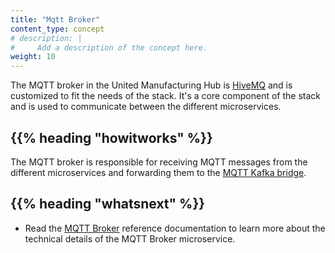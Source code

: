 ```yaml
---
title: "Mqtt Broker"
content_type: concept
# description: |
#     Add a description of the concept here.
weight: 10
---
```


<!-- overview -->

The MQTT broker in the United Manufacturing Hub is [HiveMQ](https://www.hivemq.com/)
and is customized to fit the needs of the stack. It's a core component of
the stack and is used to communicate between the different microservices.

<!-- body -->

## {{% heading "howitworks" %}}

The MQTT broker is responsible for receiving MQTT messages from the
different microservices and forwarding them to the
[MQTT Kafka bridge](/docs/architecture/microservices/core/mqtt-kafka-bridge/).

<!-- Optional section; add links to information related to this topic. -->

## {{% heading "whatsnext" %}}

- Read the [MQTT Broker](/docs/reference/microservices/mqtt-broker/) reference documentation
  to learn more about the technical details of the MQTT Broker microservice.
